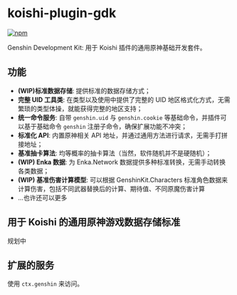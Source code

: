 # koishi-plugin-gdk

[![npm](https://img.shields.io/npm/v/koishi-plugin-genshinkit?style=flat-square)](https://www.npmjs.com/package/koishi-plugin-genshinkit)

Genshin Development Kit: 用于 Koishi 插件的通用原神基础开发套件。

## 功能

- **(WIP)标准数据存储**: 提供标准的数据存储方式；
- **完整 UID 工具类**: 在类型以及使用中提供了完整的 UID 地区格式化方式，无需繁琐的类型体操，就能获得完整的地区支持；
- **统一命令服务**: 自带 `genshin.uid` 与 `genshin.cookie` 等基础命令，并插件可以基于基础命令 `genshin` 注册子命令，确保扩展功能不冲突；
- **标准化 API**: 内置原神相关 API 地址，并通过通用方法进行请求，无需手打拼接地址；
- **基准抽卡算法**: 均等概率的抽卡算法（当然，软件随机并不是硬随机）；
- **(WIP) Enka 数据**: 为 Enka.Network 数据提供多种标准转换，无需手动转换各类数据；
- **(WIP) 基准伤害计算模型**: 可以根据 GenshinKit.Characters 标准角色数据来计算伤害，包括不同武器替换后的计算、期待值、不同原魔伤害计算
- ...也许还可以更多

## 用于 Koishi 的通用原神游戏数据存储标准

规划中

## 扩展的服务

使用 `ctx.genshin` 来访问。

